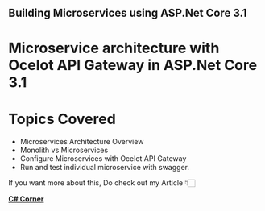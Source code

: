 ## Building Microservices using ASP.Net Core 3.1

# Microservice architecture with Ocelot API Gateway in ASP.Net Core 3.1

# Topics Covered
- Microservices Architecture Overview
- Monolith vs Microservices
- Configure Microservices with Ocelot API Gateway 
- Run and test individual microservice with swagger.

If you want more about this, Do check out my Article 👇🏻

[**C# Corner**](https://www.c-sharpcorner.com/article/microservices-with-ocelot-apigateway-in-asp-net-core/ "C# Corner")
